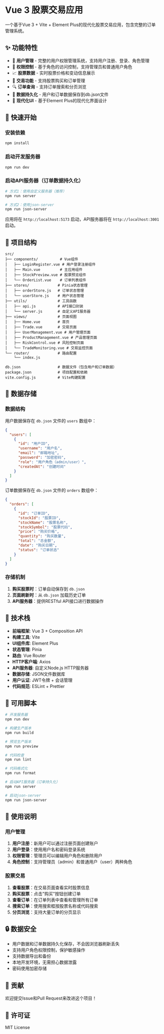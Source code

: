 # Vue 3 股票交易应用

一个基于Vue 3 + Vite + Element Plus的现代化股票交易应用，包含完整的订单管理系统。

## ✨ 功能特性

- 👥 **用户管理** - 完整的用户权限管理系统，支持用户注册、登录、角色管理
- 🏢 **权限控制** - 基于角色的访问控制，支持管理员和普通用户角色
- 📈 **股票数据** - 实时股票价格和变动信息展示
- 🛒 **交易功能** - 支持股票购买和订单管理
- 🔍 **订单查询** - 支持订单搜索和分页浏览
- 💾 **数据持久化** - 用户和订单数据保存到db.json文件
- 🎨 **现代化UI** - 基于Element Plus的现代化界面设计

## 🚀 快速开始

### 安装依赖

```bash
npm install
```

### 启动开发服务器

```bash
npm run dev
```

### 启动API服务器（订单数据持久化）

```bash
# 方式1：使用自定义服务器（推荐）
npm run server

# 方式2：使用json-server
npm run json-server
```

应用将在 `http://localhost:5173` 启动，API服务器将在 `http://localhost:3001` 启动。

## 📁 项目结构

```
src/
├── components/          # Vue组件
│   ├── LoginRegister.vue # 用户登录注册组件
│   ├── Main.vue         # 主应用组件
│   ├── StockPreview.vue # 股票预览组件
│   └── OrderList.vue    # 订单列表组件
├── stores/             # Pinia状态管理
│   ├── orderStore.js   # 订单状态管理
│   └── userStore.js    # 用户状态管理
├── utils/              # 工具函数
│   ├── api.js          # API接口封装
│   └── server.js       # 自定义API服务器
├── views/              # 页面视图
│   ├── Home.vue        # 首页
│   ├── Trade.vue       # 交易页面
│   ├── UserManagement.vue # 用户管理页面
│   ├── ProductManagement.vue # 产品管理页面
│   ├── RiskControl.vue # 风险控制页面
│   └── TradeMonitoring.vue # 交易监控页面
└── router/             # 路由配置
    └── index.js

db.json                 # 数据文件（包含用户和订单数据）
package.json            # 项目配置和依赖
vite.config.js          # Vite构建配置
```

## 💾 数据存储

### 数据结构

用户数据保存在 `db.json` 文件的 `users` 数组中：

```json
{
  "users": [
    {
      "id": "用户ID",
      "username": "用户名",
      "email": "邮箱地址",
      "password": "加密密码",
      "role": "用户角色（admin/user）",
      "createdAt": "创建时间"
    }
  ]
}
```

订单数据保存在 `db.json` 文件的 `orders` 数组中：

```json
{
  "orders": [
    {
      "id": "订单ID",
      "stockId": "股票ID",
      "stockName": "股票名称",
      "stockSymbol": "股票代码",
      "price": "购买价格",
      "quantity": "购买数量",
      "total": "总金额",
      "date": "购买日期",
      "status": "订单状态"
    }
  ]
}
```

### 存储机制

1. **购买股票时**：订单自动保存到 `db.json`
2. **页面刷新时**：从 `db.json` 加载历史订单
3. **API服务器**：提供RESTful API接口进行数据操作

## 🔧 技术栈

- **前端框架**: Vue 3 + Composition API
- **构建工具**: Vite
- **UI组件库**: Element Plus
- **状态管理**: Pinia
- **路由**: Vue Router
- **HTTP客户端**: Axios
- **API服务器**: 自定义Node.js HTTP服务器
- **数据存储**: JSON文件数据库
- **用户认证**: JWT令牌 + 会话管理
- **代码规范**: ESLint + Prettier

## 📜 可用脚本

```bash
# 开发服务器
npm run dev

# 构建生产版本
npm run build

# 预览生产版本
npm run preview

# 代码检查
npm run lint

# 代码格式化
npm run format

# 启动API服务器（订单持久化）
npm run server

# 启动json-server
npm run json-server
```

## 🎯 使用说明

### 用户管理

1. **用户注册**：新用户可以通过注册页面创建账户
2. **用户登录**：使用用户名和密码登录系统
3. **权限管理**：管理员可以编辑用户角色和删除用户
4. **角色控制**：支持管理员（admin）和普通用户（user）两种角色

### 股票交易

1. **查看股票**：在交易页面查看实时股票信息
2. **购买股票**：点击"购买"按钮创建订单
3. **查看订单**：在订单列表中查看和管理所有订单
4. **搜索订单**：使用搜索框按股票名称或代码搜索
5. **分页浏览**：支持大量订单的分页显示

## 🔒 数据安全

- 用户数据和订单数据持久化保存，不会因浏览器刷新丢失
- 支持用户角色权限控制，保护敏感操作
- 支持数据导出和备份
- 本地开发环境，无需担心数据泄露
- 密码使用加密存储

## 🤝 贡献

欢迎提交Issue和Pull Request来改进这个项目！

## 📄 许可证

MIT License

